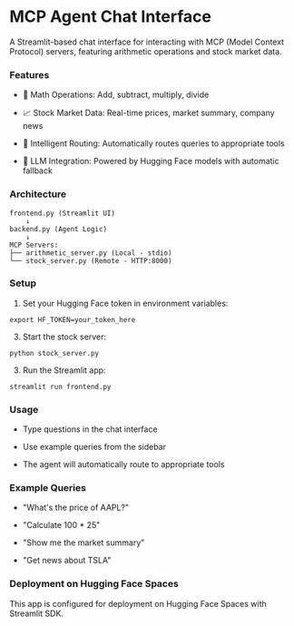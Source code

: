 # MCP Agent Chat Interface

A Streamlit-based chat interface for interacting with MCP (Model Context Protocol) servers, featuring arithmetic operations and stock market data.

### Features

* 🧮 Math Operations: Add, subtract, multiply, divide

* 📈 Stock Market Data: Real-time prices, market summary, company news

* 💬 Intelligent Routing: Automatically routes queries to appropriate tools

* 🤖 LLM Integration: Powered by Hugging Face models with automatic fallback

### Architecture
```
frontend.py (Streamlit UI)
    ↓
backend.py (Agent Logic)
    ↓
MCP Servers:
├── arithmetic_server.py (Local - stdio)
└── stock_server.py (Remote - HTTP:8000)
```

### Setup
1. Set your Hugging Face token in environment variables:
```
export HF_TOKEN=your_token_here
```

3. Start the stock server:
```
python stock_server.py
```

3. Run the Streamlit app:
```
streamlit run frontend.py
```

### Usage

* Type questions in the chat interface

* Use example queries from the sidebar

* The agent will automatically route to appropriate tools

### Example Queries

* "What's the price of AAPL?"

* "Calculate 100 * 25"

* "Show me the market summary"

* "Get news about TSLA"

### Deployment on Hugging Face Spaces

This app is configured for deployment on Hugging Face Spaces with Streamlit SDK.